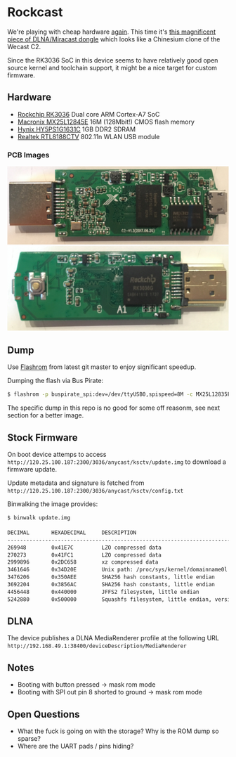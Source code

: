 # Rockcast

We're playing with cheap hardware [again](https://github.com/yuvadm/DG-M1Q/). This time it's [this magnificent piece of DLNA/Miracast dongle](https://www.banggood.com/AnyCast-M2-Plus-WiFi-Display-Dongle-Miracast-TV-Dongle-HDMI-DLNA-AirPlay-1080P-p-982127.html) which looks like a Chinesium clone of the Wecast C2.

Since the RK3036 SoC in this device seems to have relatively good open source kernel and toolchain support, it might be a nice target for custom firmware.

## Hardware 

- [Rockchip RK3036](datasheets/rk3036.pdf) Dual core ARM Cortex-A7 SoC
- [Macronix MX25L12845E](datasheets/mx25l12845e.pdf) 16M (128Mbit!) CMOS flash memory
- [Hynix HY5PS1G1631C](datasheets/hy5ps1g1631c.pdf) 1GB DDR2 SDRAM
- [Realtek RTL8188CTV](datasheets/rtl8188ctv.pdf) 802.11n WLAN USB module

### PCB Images

![front.jpg](imgs/front.jpg)
![back.jpg](imgs/back.jpg)

## Dump

Use [Flashrom](https://www.flashrom.org/Flashrom) from latest git master to enjoy significant speedup.

Dumping the flash via Bus Pirate:

```bash
$ flashrom -p buspirate_spi:dev=/dev/ttyUSB0,spispeed=8M -c MX25L12835F/MX25L12845E/MX25L12865E -o log.txt -r rom.bin
```

The specific dump in this repo is no good for some off reasonm, see next section for a better image.

## Stock Firmware

On boot device attemps to access `http://120.25.100.187:2300/3036/anycast/ksctv/update.img` to download a firmware update.

Update metadata and signature is fetched from `http://120.25.100.187:2300/3036/anycast/ksctv/config.txt`

Binwalking the image provides:

```bash
$ binwalk update.img 

DECIMAL       HEXADECIMAL     DESCRIPTION
--------------------------------------------------------------------------------
269948        0x41E7C         LZO compressed data
270273        0x41FC1         LZO compressed data
2999896       0x2DC658        xz compressed data
3461646       0x34D20E        Unix path: /proc/sys/kernel/domainname0l
3476206       0x350AEE        SHA256 hash constants, little endian
3692204       0x3856AC        SHA256 hash constants, little endian
4456448       0x440000        JFFS2 filesystem, little endian
5242880       0x500000        Squashfs filesystem, little endian, version 4.0, compression:xz, size: 11323710 bytes, 344 inodes, blocksize: 131072 bytes, created: 2018-01-14 00:50:49
```

## DLNA

The device publishes a DLNA MediaRenderer profile at the following URL `http://192.168.49.1:38400/deviceDescription/MediaRenderer`

## Notes

- Booting with button pressed -> mask rom mode
- Booting with SPI out pin 8 shorted to ground -> mask rom mode

## Open Questions

- What the fuck is going on with the storage? Why is the ROM dump so sparse?
- Where are the UART pads / pins hiding?
